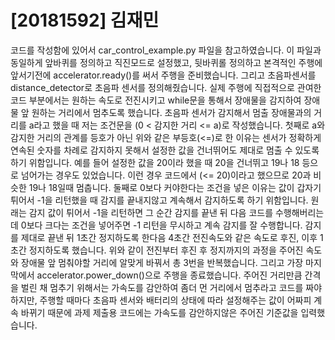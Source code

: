 # [20181592] 김재민

코드를 작성함에 있어서 car_control_example.py 파일을 참고하였습니다. 이 파일과 동일하게 앞바퀴를 정의하고 직진모드로 설정했고, 뒷바퀴롤 정의하고 본격적인 주행에 앞서기전에 accelerator.ready()를 써서 주행을 준비했습니다. 그리고 초음파센서를 distance_detector로 초음파 센서를 정의해줬습니다. 실제 주행에 직접적으로 관여한 코드 부분에서는 원하는 속도로 전진시키고 while문을 통해서 장애물을 감지하여 장애물 앞 원하는 거리에서 멈추도록 했습니다. 초음파 센서가 감지해서 멈출 장애물과의 거리를 a라고 했을 때 저는 조건문을 (0 < 감지한 거리 <= a)로 작성했습니다. 첫째로 a와 감지한 거리의 관계를 등호가 아닌 위와 같은 부등호(<=)로 한 이유는 센서가 정확하게 연속된 숫자를 차례로 감지하지 못해서 설정한 값을 건너뛰어도 제대로 멈출 수 있도록 하기 위함입니다. 예를 들어 설정한 값을 20이라 했을 때 20을 건너뛰고 19나 18 등으로 넘어가는 경우도 있었습니다. 이런 경우 코드에서 (<= 20)이라고 했으므로 20과 비슷한 19나 18일때 멈춥니다. 둘째로 0보다 커야한다는 조건을 넣은 이유는 값이 갑자기 튀어서 -1을 리턴했을 때 감지를 끝내지않고 계속해서 감지하도록 하기 위함입니다. 원래는 감지 값이 튀어서 -1을 리턴하면 그 순간 감지를 끝낸 뒤 다음 코드를 수행해버리는데 0보다 크다는 조건을 넣어주면 -1 리턴을 무시하고 계속 감지를 잘 수행합니다. 감지를 제대로 끝낸 뒤 1초간 정지하도록 한다음 4초간 전진속도와 같은 속도로 후진, 이후 1초간 정지하도록 했습니다. 위와 같이 전진부터 후진 후 정지까지의 과정을 주어진 속도와 장애물 앞 멈춰야할 거리에 알맞게 바꿔서 총 3번을 반복했습니다. 그리고 가장 마지막에서 accelerator.power_down()으로 주행을 종료했습니다. 주어진 거리만큼 간격을 벌린 채 멈추기 위해서는 가속도를 감안하여 좀더 먼 거리에서 멈추라고 코드를 짜야하지만, 주행할 때마다 초음파 센서와 배터리의 상태에 따라 설정해주는 값이 어짜피 계속 바뀌기 때문에 과제 제출용 코드에는 가속도를 감안하지않은 주어진 기준값을 입력했습니다.
